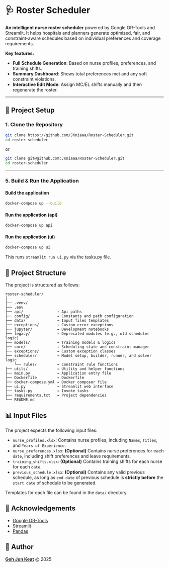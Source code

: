 # 🩺 Roster Scheduler

**An intelligent nurse roster scheduler** powered by Google OR-Tools and Streamlit. It helps hospitals and planners generate optimized, fair, and constraint-aware schedules based on individual preferences and coverage requirements.

**Key features:**

-   **Full Schedule Generation**: Based on nurse profiles, preferences, and training shifts.
-   **Summary Dashboard**: Shows total preferences met and any soft constraint violations.
-   **Interactive Edit Mode**: Assign MC/EL shifts manually and then regenerate the roster.

---

## 🚀 Project Setup

### 1. Clone the Repository

```bash
git clone https://github.com/JKniaaa/Roster-Scheduler.git
cd roster-scheduler
```

or

```bash
git clone git@github.com:JKniaaa/Roster-Scheduler.git
cd roster-scheduler
```

---

### 5. Build & Run the Application

#### Build the application

```bash
docker-compose up --build
```

#### Run the application (api)

```bash
docker-compose up api
```

#### Run the application (ui)

```bash
docker-compose up ui
```

This runs `streamlit run ui.py` via the tasks.py file.


## 📁 Project Structure

The project is structured as follows:

```text
roster-scheduler/
│
├── .venv/
├── .env
├── api/               → Api paths
├── config/            → Constants and path configuration
├── data/              → Input files templates
├── exceptions/        → Custom error exceptions
├── jupyter/           → Development notebooks
├── legacy/            → Deprecated modules (e.g., old scheduler logic)
├── models/            → Training models & logics
├── core/              → Scheduling state and constraint manager
├── exceptions/        → Custom exception classes
├── scheduler/         → Model setup, builder, runner, and solver logic
    └── rules/         → Constraint rule functions
├── utils/             → Utility and helper functions
├── main.py            → Application entry file
├── Dockerfile         → Dockerfile
├── docker-compose.yml → Docker composer file
├── ui.py              → Streamlit web interface
├── tasks.py           → Invoke tasks
├── requirements.txt   → Project dependencies
└── README.md
```

## 📊 Input Files

The project expects the following input files:

-   `nurse_profiles.xlsx`: Contains nurse profiles, including `Names`, `Titles`, and `Years of Experience`.
-   `nurse_preferences.xlsx`: **(Optional)** Contains nurse preferences for each `date`, including shift preferences and leave requirements.
-   `training_shifts.xlsx`: **(Optional)** Contains training shifts for each nurse for each `date`.
-   `previous_schedule.xlsx`: **(Optional)** Contains any valid previous schedule, as long as `end date` of previous schedule is **strictly before** the `start date` of schedule to be generated.

Templates for each file can be found in the `data/` directory.

## 🙏 Acknowledgements

-   [Google OR-Tools](https://developers.google.com/optimization)
-   [Streamlit](https://streamlit.io/)
-   [Pandas](https://pandas.pydata.org/)

## 👤 Author

[**Goh Jun Keat**](https://github.com/JKniaaa) @ 2025
